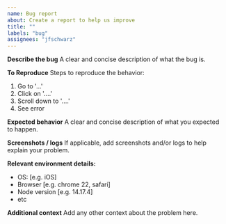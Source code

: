 ```yaml
---
name: Bug report
about: Create a report to help us improve
title: ""
labels: "bug"
assignees: "jfschwarz"
---
```


**Describe the bug**
A clear and concise description of what the bug is.

**To Reproduce**
Steps to reproduce the behavior:

1. Go to '...'
2. Click on '....'
3. Scroll down to '....'
4. See error

**Expected behavior**
A clear and concise description of what you expected to happen.

**Screenshots / logs**
If applicable, add screenshots and/or logs to help explain your problem.

**Relevant environment details:**

- OS: [e.g. iOS]
- Browser [e.g. chrome 22, safari]
- Node version [e.g. 14.17.4]
- etc

**Additional context**
Add any other context about the problem here.

